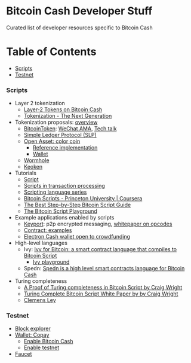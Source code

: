 # Bitcoin Cash Developer Stuff

Curated list of developer resources specific to Bitcoin Cash

# Table of Contents
- [Scripts](#scripts)
- [Testnet](#testnet)

### Scripts
* Layer 2 tokenization
  * [Layer-2 Tokens on Bitcoin Cash](https://jasonc.me/blog/layer-2-tokens-bitcoin-cash)
  * [Tokenization - The Next Generation](https://www.yours.org/content/tokenization---the-next-generation-0a72393a644e)
* Tokenization proposals: [overview](https://www.yours.org/content/overview-of-tokens-for-bitcoin-cash--bch--d2f928455dca)
  * [BitcoinToken](http://bitcointoken.com): [WeChat AMA](https://bch.games/clemens-ley-bitcointoken-wechat-ama.html), [Tech talk](https://www.youtube.com/watch?v=avkalBoRTPM)
  * [Simple Ledger Protocol (SLP)](https://simpleledger.cash/)
  * [Open Asset: color coin](https://github.com/OpenAssets/open-assets-protocol/blob/master/specification.mediawiki)
    * [Reference implementation](https://github.com/OpenAssets/openassets)
    * [Wallet](https://github.com/OpenAssets/colorcore)
  * [Wormhole](https://www.wormhole.cash/)
  * [Keoken](https://www.keoken.io/)
* Tutorials
  * [Script](http://learnmeabitcoin.com/glossary/script)
  * [Scripts in transaction processing](https://davidederosa.com/basic-blockchain-programming/scripts-in-transaction-processing/)
  * [Scripting language series](https://davidederosa.com/basic-blockchain-programming/bitcoin-script-language-part-one/)
  * [Bitcoin Scripts - Princeton University | Coursera](https://www.coursera.org/learn/cryptocurrency/lecture/HWjti/bitcoin-scripts)
  * [The Best Step-by-Step Bitcoin Script Guide](https://blockgeeks.com/guides/best-bitcoin-script-guide/)
  * [The Bitcoin Script Playground](http://www.crmarsh.com/script/)
* Example applications enabled by scripts
  * [Keyport](https://www.keyport.cash/): p2p encrypted messaging, [whitepaper on opcodes](https://docs.google.com/document/d/1mom6TCow7elw1qyCT8r71D_XOMWrY_muAGgaethZcmc/edit)
  * [Contract: examples](https://curiosity-driven.org/bitcoin-contracts)
  * [Electron Cash wallet open to crowdfunding](https://coingeek.com/electron-cash-wallet-open-crowdfunding/)
* High-level languages
  * Ivy: [Ivy for Bitcoin: a smart contract language that compiles to Bitcoin Script](https://blog.chain.com/ivy-for-bitcoin-a-smart-contract-language-that-compiles-to-bitcoin-script-bec06377141a)
    * [Ivy playground](https://bitcoinmagazine.com/articles/ivy-playground-bitcoin-experimenting-future-bitcoin-smart-contracts/)
  * Spedn: [Spedn is a high level smart contracts language for Bitcoin Cash](https://spedn.readthedocs.io/en/latest/)
* Turing completeness
  * [A Proof of Turing completeness in Bitcoin Script by Craig Wright](https://ssrn.com/abstract=3265157)
  * [Turing Complete Bitcoin Script White Paper by  by Craig Wright](https://ssrn.com/abstract=3160279)
  * [Clemens Ley](https://www.youtube.com/watch?v=M6j-11H2O7c)

  

### Testnet
* [Block explorer](https://www.blocktrail.com/tBCC)
* [Wallet: Copay](https://copay.io/)
  * [Enable Bitcoin Cash](https://blog.bitpay.com/bitcoin-cash-wallet-beta/)
  * [Enable testnet](https://github.com/bitpay/copay/issues/5534)
* [Faucet](https://testnet.manu.backend.hamburg/faucet)